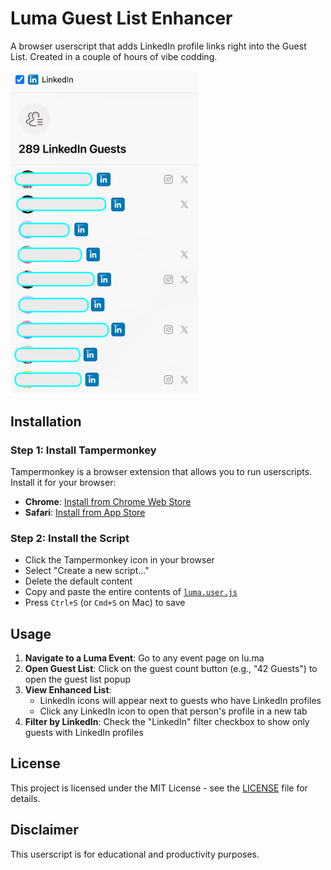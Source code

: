 # Luma Guest List Enhancer

A browser userscript that adds LinkedIn profile links right into the Guest List. Created in a couple of hours of vibe codding.

<img src="screenshot.png" alt="Luma LinkedIn Enhancer Screenshot" width="300">

## Installation

### Step 1: Install Tampermonkey

Tampermonkey is a browser extension that allows you to run userscripts. Install it for your browser:

- **Chrome**: [Install from Chrome Web Store](https://chrome.google.com/webstore/detail/tampermonkey/dhdgffkkebhmkfjojejmpbldmpobfkfo)
- **Safari**: [Install from App Store](https://apps.apple.com/us/app/tampermonkey/id6738342400)

### Step 2: Install the Script

- Click the Tampermonkey icon in your browser
- Select "Create a new script..."
- Delete the default content
- Copy and paste the entire contents of [`luma.user.js`](luma.user.js)
- Press `Ctrl+S` (or `Cmd+S` on Mac) to save

## Usage

1. **Navigate to a Luma Event**: Go to any event page on lu.ma
2. **Open Guest List**: Click on the guest count button (e.g., "42 Guests") to open the guest list popup
3. **View Enhanced List**:
   - LinkedIn icons will appear next to guests who have LinkedIn profiles
   - Click any LinkedIn icon to open that person's profile in a new tab
4. **Filter by LinkedIn**: Check the "LinkedIn" filter checkbox to show only guests with LinkedIn profiles

## License

This project is licensed under the MIT License - see the [LICENSE](LICENSE) file for details.

## Disclaimer

This userscript is for educational and productivity purposes.
